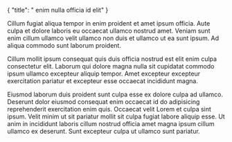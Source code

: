 {
  "title": " enim nulla officia id elit"
}

Cillum fugiat aliqua tempor in enim proident et amet ipsum officia. Aute culpa et dolore laboris eu occaecat ullamco nostrud amet. Veniam sunt enim cillum ullamco velit ullamco non duis et ullamco ut ea sunt ipsum. Ad aliqua commodo sunt laborum proident.

Cillum mollit ipsum consequat quis duis officia nostrud est elit enim culpa consectetur elit. Laborum qui dolore magna nulla sit cupidatat commodo ipsum ullamco excepteur aliquip tempor. Amet excepteur excepteur exercitation pariatur et excepteur esse occaecat incididunt magna.

Eiusmod laborum duis proident sunt culpa esse ex dolore culpa ad ullamco. Deserunt dolor eiusmod consequat enim occaecat id do adipisicing reprehenderit exercitation enim quis. Occaecat velit Lorem et culpa sint ipsum. Velit minim ut sit pariatur mollit sit culpa fugiat labore aliquip esse. Ut anim in incididunt laboris cillum nostrud officia amet magna ipsum cillum ullamco ex deserunt. Sunt excepteur culpa ut ullamco sunt pariatur.